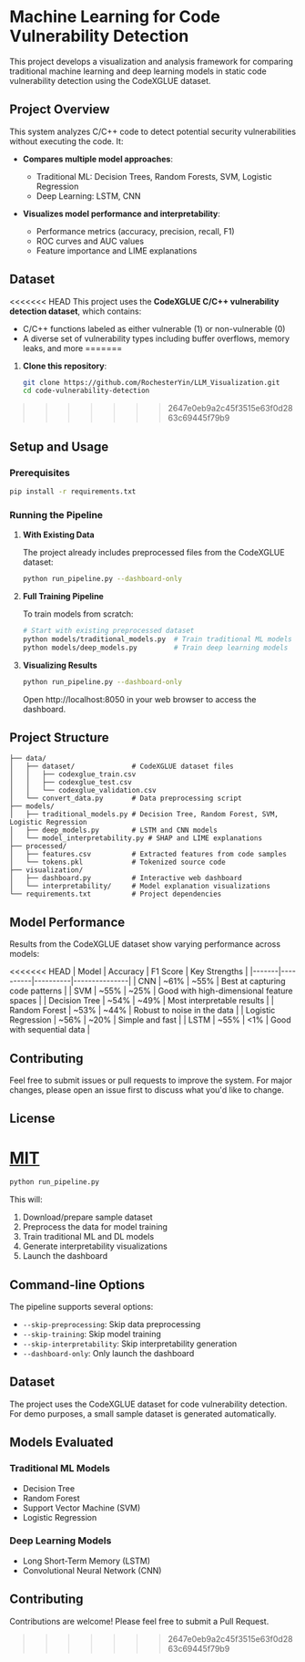 # Machine Learning for Code Vulnerability Detection

This project develops a visualization and analysis framework for comparing traditional machine learning and deep learning models in static code vulnerability detection using the CodeXGLUE dataset.

## Project Overview

This system analyzes C/C++ code to detect potential security vulnerabilities without executing the code. It:

- **Compares multiple model approaches**:
  - Traditional ML: Decision Trees, Random Forests, SVM, Logistic Regression
  - Deep Learning: LSTM, CNN
  
- **Visualizes model performance and interpretability**:
  - Performance metrics (accuracy, precision, recall, F1)
  - ROC curves and AUC values
  - Feature importance and LIME explanations

## Dataset

<<<<<<< HEAD
This project uses the **CodeXGLUE C/C++ vulnerability detection dataset**, which contains:
- C/C++ functions labeled as either vulnerable (1) or non-vulnerable (0)
- A diverse set of vulnerability types including buffer overflows, memory leaks, and more
=======
1. **Clone this repository**:
   ```bash
   git clone https://github.com/RochesterYin/LLM_Visualization.git
   cd code-vulnerability-detection
   ```
>>>>>>> 2647e0eb9a2c45f3515e63f0d2863c69445f79b9

## Setup and Usage

### Prerequisites
```bash
pip install -r requirements.txt
```

### Running the Pipeline

1. **With Existing Data**
   
   The project already includes preprocessed files from the CodeXGLUE dataset:
   ```bash
   python run_pipeline.py --dashboard-only
   ```

2. **Full Training Pipeline**
   
   To train models from scratch:
   ```bash
   # Start with existing preprocessed dataset
   python models/traditional_models.py  # Train traditional ML models
   python models/deep_models.py         # Train deep learning models
   ```

3. **Visualizing Results**
   ```bash
   python run_pipeline.py --dashboard-only
   ```
   Open http://localhost:8050 in your web browser to access the dashboard.

## Project Structure

```
├── data/
│   ├── dataset/              # CodeXGLUE dataset files
│   │   ├── codexglue_train.csv
│   │   ├── codexglue_test.csv
│   │   └── codexglue_validation.csv
│   └── convert_data.py       # Data preprocessing script
├── models/
│   ├── traditional_models.py # Decision Tree, Random Forest, SVM, Logistic Regression
│   ├── deep_models.py        # LSTM and CNN models
│   └── model_interpretability.py # SHAP and LIME explanations
├── processed/
│   ├── features.csv          # Extracted features from code samples
│   └── tokens.pkl            # Tokenized source code
├── visualization/
│   ├── dashboard.py          # Interactive web dashboard
│   └── interpretability/     # Model explanation visualizations
└── requirements.txt          # Project dependencies
```

## Model Performance

Results from the CodeXGLUE dataset show varying performance across models:

<<<<<<< HEAD
| Model | Accuracy | F1 Score | Key Strengths |
|-------|----------|----------|---------------|
| CNN | ~61% | ~55% | Best at capturing code patterns |
| SVM | ~55% | ~25% | Good with high-dimensional feature spaces |
| Decision Tree | ~54% | ~49% | Most interpretable results |
| Random Forest | ~53% | ~44% | Robust to noise in the data |
| Logistic Regression | ~56% | ~20% | Simple and fast |
| LSTM | ~55% | <1% | Good with sequential data |

## Contributing

Feel free to submit issues or pull requests to improve the system. For major changes, please open an issue first to discuss what you'd like to change.

## License

[MIT](https://choosealicense.com/licenses/mit/) 
=======
```bash
python run_pipeline.py
```

This will:
1. Download/prepare sample dataset
2. Preprocess the data for model training
3. Train traditional ML and DL models
4. Generate interpretability visualizations
5. Launch the dashboard

## Command-line Options

The pipeline supports several options:
- `--skip-preprocessing`: Skip data preprocessing
- `--skip-training`: Skip model training
- `--skip-interpretability`: Skip interpretability generation
- `--dashboard-only`: Only launch the dashboard

## Dataset

The project uses the CodeXGLUE dataset for code vulnerability detection. For demo purposes, a small sample dataset is generated automatically.

## Models Evaluated

### Traditional ML Models
- Decision Tree
- Random Forest
- Support Vector Machine (SVM)
- Logistic Regression

### Deep Learning Models
- Long Short-Term Memory (LSTM)
- Convolutional Neural Network (CNN)

## Contributing

Contributions are welcome! Please feel free to submit a Pull Request. 
>>>>>>> 2647e0eb9a2c45f3515e63f0d2863c69445f79b9
